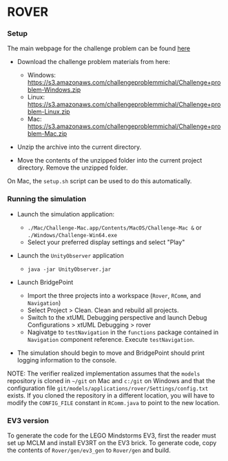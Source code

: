 # ROVER

### Setup

The main webpage for the challenge problem can be found
[here](https://mdetools.github.io/mdetools18/challengeproblem.html)

* Download the challenge problem materials from here:  
  - Windows: https://s3.amazonaws.com/challengeproblemmichal/Challenge+problem-Windows.zip
  - Linux: https://s3.amazonaws.com/challengeproblemmichal/Challenge+problem-Linux.zip
  - Mac: https://s3.amazonaws.com/challengeproblemmichal/Challenge+problem-Mac.zip

* Unzip the archive into the current directory.

* Move the contents of the unzipped folder into the current project directory.
  Remove the unzipped folder.

On Mac, the `setup.sh` script can be used to do this automatically.

### Running the simulation

* Launch the simulation application:
  - `./Mac/Challenge-Mac.app/Contents/MacOS/Challenge-Mac &` or `./Windows/Challenge-Win64.exe`
  - Select your preferred display settings and select "Play"
* Launch the `UnityObserver` application
  - `java -jar UnityObserver.jar`

* Launch BridgePoint
  - Import the three projects into a workspace (`Rover`, `RComm`, and
    `Navigation`)
  - Select Project > Clean. Clean and rebuild all projects.
  - Switch to the xtUML Debugging perspective and launch Debug Configurations >
    xtUML Debugging > rover
  - Nagivatge to `testNavigation` in the `functions` package contained in `Navigation`
    component reference. Execute `testNavigation`.

* The simulation should begin to move and BridgePoint should print logging
  information to the console.

NOTE: The verifier realized implementation assumes that the `models` repository
is cloned in `~/git` on Mac and `c:/git` on Windows and that the configuration file
`git/models/applications/rover/Settings/config.txt` exists. If you cloned the
repository in a different location, you will have to modify the `CONFIG_FILE`
constant in `RComm.java` to point to the new location. 

### EV3 version

To generate the code for the LEGO Mindstorms EV3, first the reader must set up
MCLM and install EV3RT on the EV3 brick. To generate code, copy the contents of
`Rover/gen/ev3_gen` to `Rover/gen` and build.
